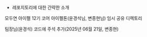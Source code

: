 * 레포지토리에 대한 간략한 소개

모두연 아이펠 12기 코어 아이펠톤(윤경석님, 변종현님) 임시 공유 디렉토리

팀장님(윤경석) 코드에 주석 추가(2025년 06월 21일, 변종현)
